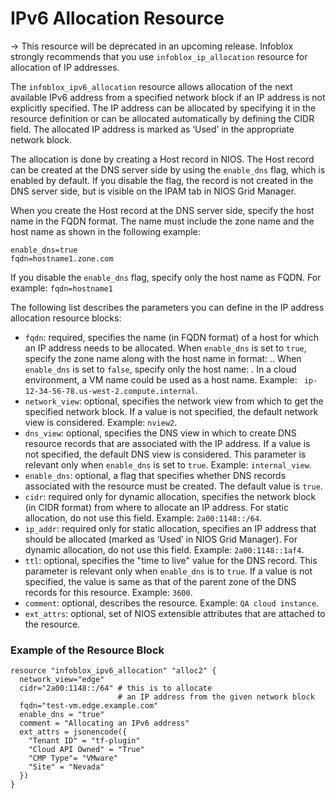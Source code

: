 # IPv6 Allocation Resource

-> This resource will be deprecated in an upcoming release. Infoblox strongly recommends that you use `infoblox_ip_allocation` resource for allocation of IP addresses.

The `infoblox_ipv6_allocation` resource allows allocation of the next available IPv6 address from a specified network block if an IP address is not explicitly specified. The IP address can be allocated by specifying it in the resource definition or can be allocated automatically by defining the CIDR field. The allocated IP address is marked as ‘Used’ in the appropriate network block.

The allocation is done by creating a Host record in NIOS. The Host record can be created at the DNS server side by using the `enable_dns` flag, which is enabled by default. If you disable the flag, the record is not created in the DNS server side, but is visible on the IPAM tab in NIOS Grid Manager.

When you create the Host record at the DNS server side, specify the host name in the FQDN format. The name must include the zone name and the host name as shown in the following example:
```
enable_dns=true
fqdn=hostname1.zone.com
```

If you disable the `enable_dns` flag, specify only the host name as FQDN. For example: `fqdn=hostname1`

The following list describes the parameters you can define in the IP address allocation resource blocks:

* `fqdn`: required, specifies the name (in FQDN format) of a host for which an IP address needs to be allocated. When `enable_dns` is set to `true`, specify the zone name along with the host name in format: <hostname>.<zone>.
  When `enable_dns` is set to `false`, specify only the host name: <hostname>. In a cloud environment, a VM name could be used as a host name. Example: ` ip-12-34-56-78.us-west-2.compute.internal`.
* `network_view`: optional, specifies the network view from which to get the specified network block. If a value is not specified, the default network view is considered. Example: `nview2`.
* `dns_view`: optional, specifies the DNS view in which to create DNS resource records that are associated with the IP address. If a value is not specified, the default DNS view is considered. This parameter is relevant only when `enable_dns` is set to `true`. Example: `internal_view`.
* `enable_dns`: optional, a flag that specifies whether DNS records associated with the resource must be created. The default value is `true`.
* `cidr`: required only for dynamic allocation, specifies the network block (in CIDR format) from where to allocate an IP address. For static allocation, do not use this field. Example: `2a00:1148::/64`.
* `ip_addr`: required only for static allocation, specifies an IP address that should be allocated (marked as ‘Used’ in NIOS Grid Manager). For dynamic allocation, do not use this field. Example: `2a00:1148::1af4`.
* `ttl`: optional, specifies the "time to live" value for the DNS record. This parameter is relevant only when `enable_dns` is to `true`. If a value is not specified, the value is same as that of the parent zone of the DNS records for this resource. Example: `3600`.
* `comment`: optional, describes the resource. Example: `QA cloud instance`.
* `ext_attrs`: optional, set of NIOS extensible attributes that are attached to the resource.

### Example of the Resource Block

```hcl
resource "infoblox_ipv6_allocation" "alloc2" {
  network_view="edge"
  cidr="2a00:1148::/64" # this is to allocate
                        # an IP address from the given network block 
  fqdn="test-vm.edge.example.com"
  enable_dns = "true"
  comment = "Allocating an IPv6 address"
  ext_attrs = jsonencode({
    "Tenant ID" = "tf-plugin"
    "Cloud API Owned" = "True"
    "CMP Type"= "VMware"
    "Site" = "Nevada"
  })
}
```
